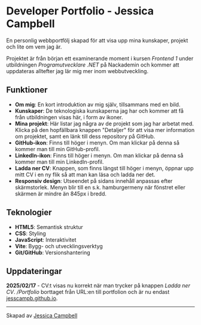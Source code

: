# Developer Portfolio - Jessica Campbell
En personlig webbportfölj skapad för att visa upp mina kunskaper, projekt och lite om vem jag är.  

Projektet är från början ett examinerande moment i kursen *Frontend 1* under utbildningen *Programutvecklare .NET* på Nackademin och kommer att uppdateras alltefter jag lär mig mer inom webbutveckling.

## Funktioner
- **Om mig**: En kort introduktion av mig själv, tillsammans med en bild.
- **Kunskaper**: De teknologiska kunskaperna jag har och kommer att få från utbildningen visas här, i form av ikoner.
- **Mina projekt**: Här listar jag några av de projekt som jag har arbetat med. Klicka på den hopfällbara knappen "Detaljer" för att visa mer information om projektet, samt en länk till dess repository på GitHub.
- **GitHub-ikon**: Finns till höger i menyn. Om man klickar på denna så kommer man till min GitHub-profil.
- **LinkedIn-ikon**: Finns till höger i menyn. Om man klickar på denna så kommer man till min LinkedIn-profil.
- **Ladda ner CV**: Knappen, som finns längst till höger i menyn, öppnar upp mitt CV i en ny flik så att man kan läsa och ladda ner det.
- **Responsiv design**: Utseendet på sidans innehåll anpassas efter skärmstorlek. Menyn blir till en s.k. hamburgermeny när fönstret eller skärmen är mindre än 845px i bredd.

## Teknologier
- **HTML5**: Semantisk struktur
- **CSS**: Styling
- **JavaScript**: Interaktivitet
- **Vite**: Bygg- och utvecklingsverktyg
- **Git/GitHub**: Versionshantering

## Uppdateringar
**2025/02/17** - CV:t visas nu korrekt när man trycker på knappen *Ladda ner CV*. */Portfolio* borttaget från URL:en till portfolion och är nu endast [jesscampb.github.io](https://jesscampb.github.io).

___
Skapad av [Jessica Campbell](https://github.com/jesscampb)

